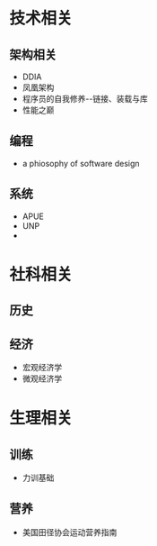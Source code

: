 # 技术相关

## 架构相关
- DDIA
- 凤凰架构
- 程序员的自我修养--链接、装载与库
- 性能之巅
## 编程
- a phiosophy of software design
## 系统
- APUE
- UNP
- 
# 社科相关
## 历史

## 经济
- 宏观经济学
- 微观经济学

# 生理相关
## 训练
- 力训基础
## 营养
- 美国田径协会运动营养指南